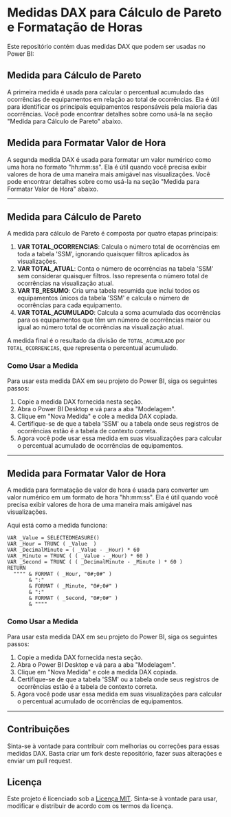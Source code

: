# Medidas DAX para Cálculo de Pareto e Formatação de Horas

Este repositório contém duas medidas DAX que podem ser usadas no Power BI:

## Medida para Cálculo de Pareto

A primeira medida é usada para calcular o percentual acumulado das ocorrências de equipamentos em relação ao total de ocorrências. Ela é útil para identificar os principais equipamentos responsáveis pela maioria das ocorrências. Você pode encontrar detalhes sobre como usá-la na seção "Medida para Cálculo de Pareto" abaixo.

## Medida para Formatar Valor de Hora

A segunda medida DAX é usada para formatar um valor numérico como uma hora no formato "hh:mm:ss". Ela é útil quando você precisa exibir valores de hora de uma maneira mais amigável nas visualizações. Você pode encontrar detalhes sobre como usá-la na seção "Medida para Formatar Valor de Hora" abaixo.

---

## Medida para Cálculo de Pareto

A medida para cálculo de Pareto é composta por quatro etapas principais:

1. **VAR TOTAL_OCORRENCIAS**: Calcula o número total de ocorrências em toda a tabela 'SSM', ignorando quaisquer filtros aplicados às visualizações.
2. **VAR TOTAL_ATUAL**: Conta o número de ocorrências na tabela 'SSM' sem considerar quaisquer filtros. Isso representa o número total de ocorrências na visualização atual.
3. **VAR TB_RESUMO**: Cria uma tabela resumida que inclui todos os equipamentos únicos da tabela 'SSM' e calcula o número de ocorrências para cada equipamento.
4. **VAR TOTAL_ACUMULADO**: Calcula a soma acumulada das ocorrências para os equipamentos que têm um número de ocorrências maior ou igual ao número total de ocorrências na visualização atual.

A medida final é o resultado da divisão de `TOTAL_ACUMULADO` por `TOTAL_OCORRENCIAS`, que representa o percentual acumulado.

### Como Usar a Medida

Para usar esta medida DAX em seu projeto do Power BI, siga os seguintes passos:

1. Copie a medida DAX fornecida nesta seção.
2. Abra o Power BI Desktop e vá para a aba "Modelagem".
3. Clique em "Nova Medida" e cole a medida DAX copiada.
4. Certifique-se de que a tabela 'SSM' ou a tabela onde seus registros de ocorrências estão é a tabela de contexto correta.
5. Agora você pode usar essa medida em suas visualizações para calcular o percentual acumulado de ocorrências de equipamentos.

---

## Medida para Formatar Valor de Hora

A medida para formatação de valor de hora é usada para converter um valor numérico em um formato de hora "hh:mm:ss". Ela é útil quando você precisa exibir valores de hora de uma maneira mais amigável nas visualizações.

Aqui está como a medida funciona:

```
VAR _Value = SELECTEDMEASURE()
VAR _Hour = TRUNC ( _Value  )
VAR _DecimalMinute = ( _Value - _Hour) * 60
VAR _Minute = TRUNC ( ( _Value - _Hour) * 60 )
VAR _Second = TRUNC ( ( _DecimalMinute - _Minute ) * 60 )
RETURN
  """" & FORMAT ( _Hour, "0#;0#" ) 
       & ":" 
       & FORMAT ( _Minute, "0#;0#" ) 
       & ":" 
       & FORMAT ( _Second, "0#;0#" )
       & """"
```
### Como Usar a Medida

Para usar esta medida DAX em seu projeto do Power BI, siga os seguintes passos:

1. Copie a medida DAX fornecida nesta seção.
2. Abra o Power BI Desktop e vá para a aba "Modelagem".
3. Clique em "Nova Medida" e cole a medida DAX copiada.
4. Certifique-se de que a tabela 'SSM' ou a tabela onde seus registros de ocorrências estão é a tabela de contexto correta.
5. Agora você pode usar essa medida em suas visualizações para calcular o percentual acumulado de ocorrências de equipamentos.

---

## Contribuições

Sinta-se à vontade para contribuir com melhorias ou correções para essas medidas DAX. Basta criar um fork deste repositório, fazer suas alterações e enviar um pull request.

## Licença

Este projeto é licenciado sob a [Licença MIT](LICENSE). Sinta-se à vontade para usar, modificar e distribuir de acordo com os termos da licença.

